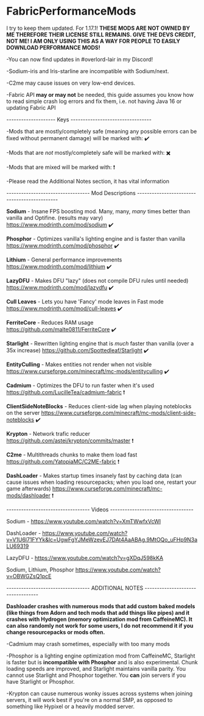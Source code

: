 # FabricPerformanceMods
I try to keep them updated. For 1.17.1!
**THESE MODS ARE NOT OWNED BY ME THEREFORE THEIR LICENSE STILL REMAINS. GIVE THE DEVS CREDIT, NOT ME! I AM ONLY USING THIS AS A WAY FOR PEOPLE TO EASILY DOWNLOAD PERFORMANCE MODS!**

-You can now find updates in #overlord-lair in my Discord!

-Sodium-iris and Iris-starline are incompatible with Sodium/next.

-C2me may cause issues on very low-end devices.

-Fabric API **may or may not** be needed, this guide assumes you know how to read simple crash log errors and fix them, i.e. not having Java 16 or updating Fabric API

-------------------- Keys ---------------------------------

-Mods that are mostly/completely safe (meaning any possible errors can be fixed without permanent damage) will be marked with: ✔️

-Mods that are *not* mostly/completely safe will be marked with: ✖️

-Mods that are mixed will be marked with: ❗

-Please read the Additional Notes section, it has vital information

---------------------------------- Mod Descriptions ---------------------------------------------

**Sodium** - Insane FPS boosting mod. Many, many, *many* times better than vanilla and Optifine.  (results may vary) https://www.modrinth.com/mod/sodium ✔️

**Phosphor** - Optimizes vanilla's lighting engine and is faster than vanilla https://www.modrinth.com/mod/phosphor ✔️

**Lithium** - General performance improvements https://www.modrinth.com/mod/lithium ✔️

**LazyDFU** - Makes DFU "lazy" (does not compile DFU rules until needed) https://www.modrinth.com/mod/lazydfu ✔️

**Cull Leaves** - Lets you have 'Fancy' mode leaves in Fast mode https://www.modrinth.com/mod/cull-leaves ✔️

**FerriteCore** - Reduces RAM usage https://github.com/malte0811/FerriteCore ✔️

**Starlight** - Rewritten lighting engine that is *much* faster than vanilla (over a 35x increase) https://github.com/Spottedleaf/Starlight ✔️

**EntityCulling** - Makes entities not render when not visible https://www.curseforge.com/minecraft/mc-mods/entityculling ✔️

**Cadmium** - Optimizes the DFU to run faster when it's used https://github.com/LucilleTea/cadmium-fabric ❗

**ClientSideNoteBlocks** - Reduces client-side lag when playing noteblocks on the server https://www.curseforge.com/minecraft/mc-mods/client-side-noteblocks ✔️

**Krypton** - Network trafic reducer https://github.com/astei/krypton/commits/master ❗

**C2me** - Multithreads chunks to make them load fast https://github.com/YatopiaMC/C2ME-fabric ❗

**DashLoader** - Makes startup times insanely fast by caching data (can cause issues when loading resourcepacks; when you load one, restart your game afterwards) https://www.curseforge.com/minecraft/mc-mods/dashloader  ❗

---------------------------------- Videos ----------------------------------

Sodium - https://www.youtube.com/watch?v=XmTWwfxVcWI

DashLoader - https://www.youtube.com/watch?v=V1U6l71FYYk&lc=UgwFgYJMeWzevEJ7DAt4AaABAg.9MtOQo_uFHp9N3aLU69319

LazyDFU - https://www.youtube.com/watch?v=gXDqJ598kKA

Sodium, Lithium, Phosphor https://www.youtube.com/watch?v=OBWGZsQ1pcE


---------------------------------- ADDITIONAL NOTES ----------------------------------

**Dashloader crashes with numerous mods that add custom baked models (like things from Adorn and tech mods that add things like pipes) and it crashes with Hydrogen (memory optimization mod from CaffeineMC). It can also randomly not work for some users, I do not recommend it if you change resourcepacks or mods often.**

-Cadmium may crash sometimes, especially with too many mods

-Phosphor is a lighting engine optimization mod from CaffeineMC, Starlight is faster but is **incompatible with Phosphor** and is also experimental. Chunk loading speeds are improved, and Starlight maintains vanilla parity. You cannot use Starlight and Phosphor together. You **can** join servers if you have Starlight or Phosphor.

-Krypton can cause numerous wonky issues across systems when joining servers, it will work best if you're on a normal SMP, as opposed to something like Hypixel or a heavily modded server.
